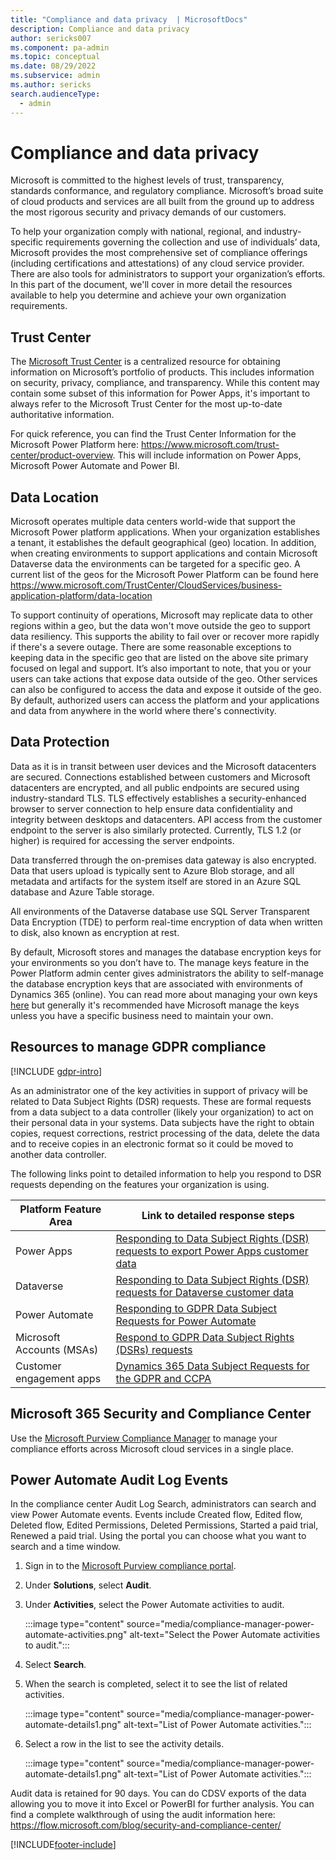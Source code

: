 ```yaml
---
title: "Compliance and data privacy  | MicrosoftDocs"
description: Compliance and data privacy
author: sericks007
ms.component: pa-admin
ms.topic: conceptual
ms.date: 08/29/2022
ms.subservice: admin
ms.author: sericks
search.audienceType: 
  - admin
---
```

# Compliance and data privacy

Microsoft is committed to the highest levels of trust, transparency, standards conformance, and regulatory compliance. Microsoft’s broad suite of cloud products and services are all built from the ground up to address the most rigorous security and privacy demands of our customers.

To help your organization comply with national, regional, and industry-specific requirements governing the collection and use of individuals’ data, Microsoft provides the most comprehensive set of compliance offerings (including certifications and attestations) of any cloud service provider. There are also tools for administrators to support your organization’s efforts. In this part of the document, we'll cover in more detail the resources available to help you determine and achieve your own organization requirements.

## Trust Center

The [Microsoft Trust Center](https://www.microsoft.com/trustcenter) is a centralized resource for obtaining information on Microsoft’s portfolio of products. This includes information on security, privacy, compliance, and transparency. While this content may contain some subset of this information for Power Apps, it's important to always refer to the Microsoft Trust Center for the most up-to-date authoritative information.

For quick reference, you can find the Trust Center Information for the Microsoft Power Platform here: https://www.microsoft.com/trust-center/product-overview. This will include information on Power Apps, Microsoft Power Automate and Power BI.

## Data Location

Microsoft operates multiple data centers world-wide that support the Microsoft Power platform applications. When your organization establishes a tenant, it establishes the default geographical (geo) location. In addition, when creating environments to support applications and contain Microsoft Dataverse data the environments can be targeted for a specific geo. A current list of the geos for the Microsoft Power Platform can be found here https://www.microsoft.com/TrustCenter/CloudServices/business-application-platform/data-location

To support continuity of operations, Microsoft may replicate data to other regions within a geo, but the data won't move outside the geo to support data resiliency. This supports the ability to fail over or recover more rapidly if there's a severe outage. There are some reasonable exceptions to keeping data in the specific geo that are listed on the above site primary focused on legal and support. It’s also important to note, that you or your users can take actions that expose data outside of the geo. Other services can also be configured to access the data and expose it outside of the geo. By default, authorized users can access the platform and your applications and data from anywhere in the world where there's connectivity.

## Data Protection

Data as it is in transit between user devices and the Microsoft datacenters are secured. Connections established between customers and Microsoft datacenters are encrypted, and all public endpoints are secured using industry-standard TLS. TLS effectively establishes a security-enhanced browser to server connection to help ensure data confidentiality and integrity between desktops and datacenters. API access from the customer endpoint to the server is also similarly protected. Currently, TLS 1.2 (or higher) is required for accessing the server endpoints.

Data transferred through the on-premises data gateway is also encrypted. Data that users upload is typically sent to Azure Blob storage, and all metadata and artifacts for the system itself are stored in an Azure SQL database and Azure Table storage.

All environments of the Dataverse database use SQL Server Transparent Data Encryption (TDE) to perform real-time encryption of data when written to disk, also known as encryption at rest.

By default, Microsoft stores and manages the database encryption keys for your environments so you don’t have to. The manage keys feature in the Power Platform admin center gives administrators the ability to self-manage the database encryption keys that are associated with environments of Dynamics 365 (online). You can read more about managing your own keys [here](manage-encryption-key.md) but generally it's recommended have Microsoft manage the keys unless you have a specific business need to maintain your own.

## Resources to manage GDPR compliance

[!INCLUDE [gdpr-intro](~/../shared-content/shared/privacy-includes/gdpr-intro.md)]

As an administrator one of the key activities in support of privacy will be related to Data Subject Rights (DSR) requests. These are formal requests from a data subject to a data controller (likely your organization) to act on their personal data in your systems. Data subjects have the right to obtain copies, request corrections, restrict processing of the data, delete the data and to receive copies in an electronic format so it could be moved to another data controller.

The following links point to detailed information to help you respond to DSR requests depending on the features your organization is using.

|Platform Feature Area  |Link to detailed response steps  |
|---------|---------|
|Power Apps  |  [Responding to Data Subject Rights (DSR) requests to export Power Apps customer data](powerapps-gdpr-export-dsr.md)      |
|Dataverse     |  [Responding to Data Subject Rights (DSR) requests for Dataverse customer data](common-data-service-privacy-dsr-guide.md)     |
|Power Automate    | [Responding to GDPR Data Subject Requests for Power Automate](/power-automate/gdpr-dsr-summary)       | 
|Microsoft Accounts (MSAs)     | [Respond to GDPR Data Subject Rights (DSRs) requests](/power-automate/gdpr-dsr-summary-msa)       | 
|Customer engagement apps     | [Dynamics 365 Data Subject Requests for the GDPR and CCPA](/compliance/regulatory/gdpr-dsr-Dynamics365?view=o365-worldwide)        | 

## Microsoft 365 Security and Compliance Center

Use the [Microsoft Purview Compliance Manager](https://compliance.microsoft.com/homepage) to manage your compliance efforts across Microsoft cloud services in a single place. 

## Power Automate Audit Log Events

In the compliance center Audit Log Search, administrators can search and view Power Automate events. Events include Created flow, Edited flow, Deleted flow, Edited Permissions, Deleted Permissions, Started a paid trial, Renewed a paid trial. Using the portal you can choose what you want to search and a time window.

1. Sign in to the [Microsoft Purview compliance portal](https://compliance.microsoft.com/homepage).

2. Under **Solutions**, select **Audit**.

3. Under **Activities**, select the Power Automate activities to audit.

   :::image type="content" source="media/compliance-manager-power-automate-activities.png" alt-text="Select the Power Automate activities to audit.":::

4. Select **Search**.

5. When the search is completed, select it to see the list of related activities.

   :::image type="content" source="media/compliance-manager-power-automate-details1.png" alt-text="List of Power Automate activities.":::

6. Select a row in the list to see the activity details.

   :::image type="content" source="media/compliance-manager-power-automate-details1.png" alt-text="List of Power Automate activities.":::

Audit data is retained for 90 days. You can do CDSV exports of the data allowing you to move it into Excel or PowerBI for further analysis. You can find a complete walkthrough of using the audit information here: https://flow.microsoft.com/blog/security-and-compliance-center/



[!INCLUDE[footer-include](../includes/footer-banner.md)]
